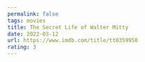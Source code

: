```yaml
---
permalink: false
tags: movies
title: The Secret Life of Walter Mitty
date: 2022-03-12
url: https://www.imdb.com/title/tt0359950
rating: 3
---
```


